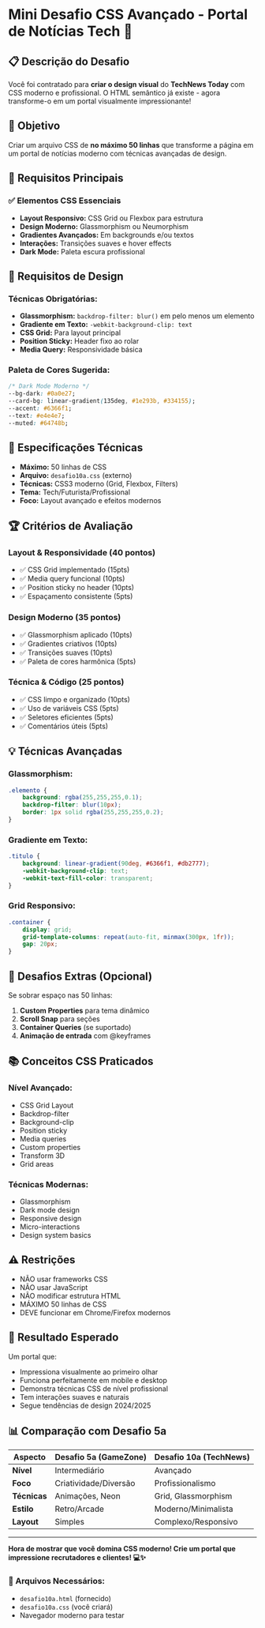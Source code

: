 # Mini Desafio CSS Avançado - Portal de Notícias Tech 📱

## 📋 Descrição do Desafio

Você foi contratado para **criar o design visual** do **TechNews Today** com CSS moderno e profissional. O HTML semântico já existe - agora transforme-o em um portal visualmente impressionante!

## 🎯 Objetivo

Criar um arquivo CSS de **no máximo 50 linhas** que transforme a página em um portal de notícias moderno com técnicas avançadas de design.

## 📝 Requisitos Principais

### ✅ Elementos CSS Essenciais
- **Layout Responsivo:** CSS Grid ou Flexbox para estrutura
- **Design Moderno:** Glassmorphism ou Neumorphism
- **Gradientes Avançados:** Em backgrounds e/ou textos
- **Interações:** Transições suaves e hover effects
- **Dark Mode:** Paleta escura profissional

## 🎨 Requisitos de Design

### Técnicas Obrigatórias:
- **Glassmorphism:** `backdrop-filter: blur()` em pelo menos um elemento
- **Gradiente em Texto:** `-webkit-background-clip: text`
- **CSS Grid:** Para layout principal
- **Position Sticky:** Header fixo ao rolar
- **Media Query:** Responsividade básica

### Paleta de Cores Sugerida:
```css
/* Dark Mode Moderno */
--bg-dark: #0a0e27;
--card-bg: linear-gradient(135deg, #1e293b, #334155);
--accent: #6366f1;
--text: #e4e4e7;
--muted: #64748b;
```

## 🔧 Especificações Técnicas

- **Máximo:** 50 linhas de CSS
- **Arquivo:** `desafio10a.css` (externo)
- **Técnicas:** CSS3 moderno (Grid, Flexbox, Filters)
- **Tema:** Tech/Futurista/Profissional
- **Foco:** Layout avançado e efeitos modernos

## 🏆 Critérios de Avaliação

### Layout & Responsividade (40 pontos)
- ✅ CSS Grid implementado (15pts)
- ✅ Media query funcional (10pts)
- ✅ Position sticky no header (10pts)
- ✅ Espaçamento consistente (5pts)

### Design Moderno (35 pontos)
- ✅ Glassmorphism aplicado (10pts)
- ✅ Gradientes criativos (10pts)
- ✅ Transições suaves (10pts)
- ✅ Paleta de cores harmônica (5pts)

### Técnica & Código (25 pontos)
- ✅ CSS limpo e organizado (10pts)
- ✅ Uso de variáveis CSS (5pts)
- ✅ Seletores eficientes (5pts)
- ✅ Comentários úteis (5pts)

## 💡 Técnicas Avançadas

### Glassmorphism:
```css
.elemento {
    background: rgba(255,255,255,0.1);
    backdrop-filter: blur(10px);
    border: 1px solid rgba(255,255,255,0.2);
}
```

### Gradiente em Texto:
```css
.titulo {
    background: linear-gradient(90deg, #6366f1, #db2777);
    -webkit-background-clip: text;
    -webkit-text-fill-color: transparent;
}
```

### Grid Responsivo:
```css
.container {
    display: grid;
    grid-template-columns: repeat(auto-fit, minmax(300px, 1fr));
    gap: 20px;
}
```

## 🚀 Desafios Extras (Opcional)

Se sobrar espaço nas 50 linhas:
1. **Custom Properties** para tema dinâmico
2. **Scroll Snap** para seções
3. **Container Queries** (se suportado)
4. **Animação de entrada** com @keyframes

## 📚 Conceitos CSS Praticados

### Nível Avançado:
- CSS Grid Layout
- Backdrop-filter
- Background-clip
- Position sticky
- Media queries
- Custom properties
- Transform 3D
- Grid areas

### Técnicas Modernas:
- Glassmorphism
- Dark mode design
- Responsive design
- Micro-interactions
- Design system basics

## ⚠️ Restrições

- NÃO usar frameworks CSS
- NÃO usar JavaScript
- NÃO modificar estrutura HTML
- MÁXIMO 50 linhas de CSS
- DEVE funcionar em Chrome/Firefox modernos

## 🎯 Resultado Esperado

Um portal que:
- Impressiona visualmente ao primeiro olhar
- Funciona perfeitamente em mobile e desktop
- Demonstra técnicas CSS de nível profissional
- Tem interações suaves e naturais
- Segue tendências de design 2024/2025

## 📊 Comparação com Desafio 5a

| Aspecto | Desafio 5a (GameZone) | Desafio 10a (TechNews) |
|---------|------------------------|------------------------|
| **Nível** | Intermediário | Avançado |
| **Foco** | Criatividade/Diversão | Profissionalismo |
| **Técnicas** | Animações, Neon | Grid, Glassmorphism |
| **Estilo** | Retro/Arcade | Moderno/Minimalista |
| **Layout** | Simples | Complexo/Responsivo |

---

**Hora de mostrar que você domina CSS moderno! Crie um portal que impressione recrutadores e clientes! 💻✨**

### 🔗 Arquivos Necessários:
- `desafio10a.html` (fornecido)
- `desafio10a.css` (você criará)
- Navegador moderno para testar